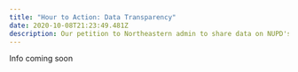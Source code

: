 ```yaml
---
title: "Hour to Action: Data Transparency"
date: 2020-10-08T21:23:49.481Z
description: Our petition to Northeastern admin to share data on NUPD's operations.
---
```

Info coming soon